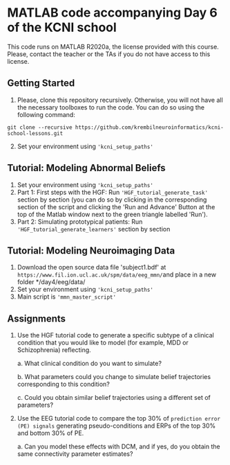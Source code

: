 MATLAB code accompanying Day 6 of the KCNI school
===============
This code runs on MATLAB R2020a, the license provided with this course. Please, contact the teacher or the TAs if you do not have access to this license.

Getting Started
---------------
1.  Please, clone this repository recursively. Otherwise, you will not have all the necessary toolboxes to run the code. You can do so using the following command:
```
git clone --recursive https://github.com/krembilneuroinformatics/kcni-school-lessons.git
```
2. Set your environment using `'kcni_setup_paths'`

Tutorial: Modeling Abnormal Beliefs
------------
1. Set your environment using `'kcni_setup_paths'`
2. Part 1: First steps with the HGF: Run `'HGF_tutorial_generate_task'` section by section (you can do so by clicking in the corresponding section of the script and clicking the 'Run and Advance' Button at the top of the Matlab window next to the green triangle labelled 'Run').
3. Part 2: Simulating prototypical patients: Run `'HGF_tutorial_generate_learners'` section by section

Tutorial: Modeling Neuroimaging Data
------------
1. Download the open source data file 'subject1.bdf' at `https://www.fil.ion.ucl.ac.uk/spm/data/eeg_mmn/`and place in a new folder */day4/eeg/data/
2. Set your environment using `'kcni_setup_paths'`
3. Main script is `'mmn_master_script'`

Assignments
------------
1. Use the HGF tutorial code to generate a specific subtype of a clinical condition that you would like to model (for example, MDD or Schizophrenia) reflecting.

	a. What clinical condition do you want to simulate?
	
	b. What parameters could you change to simulate belief trajectories corresponding to this condition?
	
	c. Could you obtain similar belief trajectories using a different set of parameters?

2. Use the EEG tutorial code to compare the top 30% of `prediction error (PE) signals` generating pseudo-conditions and ERPs of the top 30% and bottom 30% of PE. 	

	a. Can you model these effects with DCM, and if yes, do you obtain the same connectivity parameter estimates?
